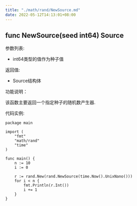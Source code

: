 ```yaml
---
title: "./math/rand/NewSource.md"
date: 2022-05-12T14:13:01+08:00
---
```

## func NewSource(seed int64) Source

参数列表:

- int64类型的值作为种子值


返回值:

- Source结构体

功能说明：
	
该函数主要返回一个指定种子的随机数产生器.


代码实例:

	package main

	import (
		"fmt"
		"math/rand"
		"time"
	)

	func main() {
		n := 10
		i := 0

		r := rand.New(rand.NewSource(time.Now().UnixNano()))
		for i < n {
			fmt.Println(r.Int())
			i += 1
		}
	}








